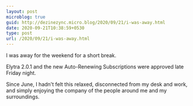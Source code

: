 ```yaml
---
layout: post
microblog: true
guid: http://dezinezync.micro.blog/2020/09/21/i-was-away.html
date: 2020-09-21T10:38:59+0530
type: post
url: /2020/09/21/i-was-away.html
---
```

I was away for the weekend for a short break. 

Elytra 2.0.1 and the new Auto-Renewing Subscriptions were approved late Friday night. 

Since June, I hadn't felt this relaxed, disconnected from my desk and work, and simply enjoying the company of the people around me and my surroundings. 
